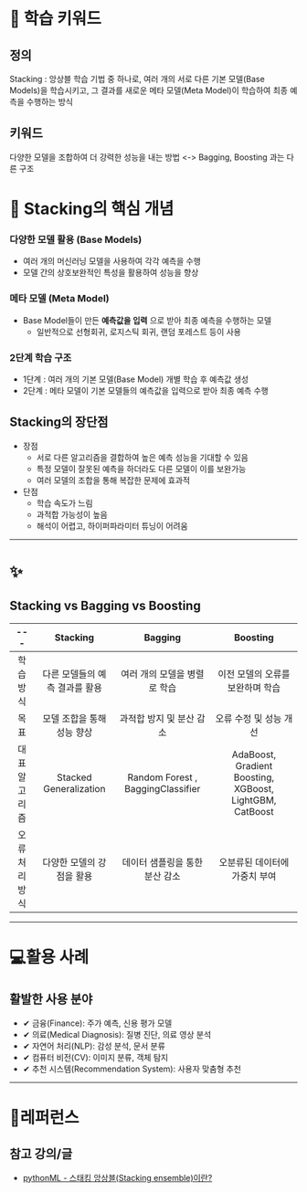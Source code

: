 # 🚀 학습 키워드

## 정의

Stacking : 앙상블 학습 기법 중 하나로, 여러 개의 서로 다른 기본 모델(Base Models)을 학습시키고, 그 결과를 새로운 메타 모델(Meta Model)이 학습하여 최종 예측을 수행하는 방식

## 키워드

다양한 모델을 조합하여 더 강력한 성능을 내는 방법 <-> Bagging, Boosting 과는 다른 구조

# 📝 Stacking의 핵심 개념

### 다양한 모델 활용 (Base Models)

- 여러 개의 머신러닝 모델을 사용하여 각각 예측을 수행
- 모델 간의 상호보완적인 특성을 활용하여 성능을 향상

### 메타 모델 (Meta Model)

- Base Model들이 만든 **예측값을 입력** 으로 받아 최종 예측을 수행하는 모델
  - 일반적으로 선형회귀, 로지스틱 회귀, 랜덤 포레스트 등이 사용

### 2단계 학습 구조

- 1단계 : 여러 개의 기본 모델(Base Model) 개별 학습 후 예측값 생성
- 2단계 : 메타 모델이 기본 모델들의 예측값을 입력으로 받아 최종 예측 수행

## Stacking의 장단점

- 장점
  - 서로 다른 알고리즘을 결합하여 높은 예측 성능을 기대할 수 있음
  - 특정 모델이 잘못된 예측을 하더라도 다른 모델이 이를 보완가능
  - 여러 모델의 조합을 통해 복잡한 문제에 효과적
- 단점
  - 학습 속도가 느림
  - 과적합 가능성이 높음
  - 해석이 어렵고, 하이퍼파라미터 튜닝이 어려움

---

# ✨

## Stacking vs Bagging vs Boosting

|      ---       |            Stacking            |              Bagging              |                         Boosting                         |
| :------------: | :----------------------------: | :-------------------------------: | :------------------------------------------------------: |
|   학습 방식    | 다른 모델들의 예측 결과를 활용 |   여러 개의 모델을 병렬로 학습    |             이전 모델의 오류를 보완하며 학습             |
|      목표      |   모델 조합을 통해 성능 향상   |     과적합 방지 및 분산 감소      |                  오류 수정 및 성능 개선                  |
| 대표 알고리즘  |     Stacked Generalization     | Random Forest , BaggingClassifier | AdaBoost, Gradient Boosting, XGBoost, LightGBM, CatBoost |
| 오류 처리 방식 |   다양한 모델의 강점을 활용    |  데이터 샘플링을 통한 분산 감소   |              오분류된 데이터에 가중치 부여               |

---

# 💻활용 사례

## 활발한 사용 분야

- ✔ 금융(Finance): 주가 예측, 신용 평가 모델
- ✔ 의료(Medical Diagnosis): 질병 진단, 의료 영상 분석
- ✔ 자연어 처리(NLP): 감성 분석, 문서 분류
- ✔ 컴퓨터 비전(CV): 이미지 분류, 객체 탐지
- ✔ 추천 시스템(Recommendation System): 사용자 맞춤형 추천

---

# 🔗레퍼런스

## 참고 강의/글

- [pythonML - 스태킹 앙상블(Stacking ensemble)이란?](https://resultofeffort.tistory.com/37)
